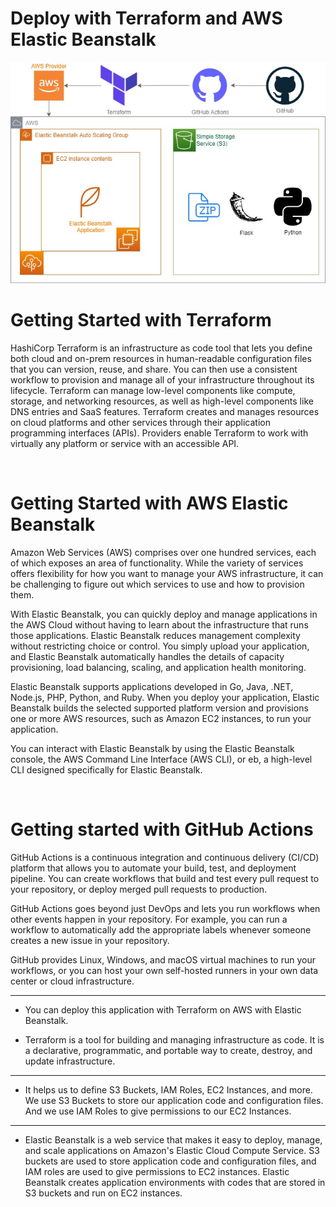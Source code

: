 # Deploy with Terraform and AWS Elastic Beanstalk

![diagram](/diagram.jpg)

# Getting Started with Terraform
HashiCorp Terraform is an infrastructure as code tool that lets you define both cloud and on-prem resources in human-readable configuration files that you can version, reuse, and share. You can then use a consistent workflow to provision and manage all of your infrastructure throughout its lifecycle. Terraform can manage low-level components like compute, storage, and networking resources, as well as high-level components like DNS entries and SaaS features.
Terraform creates and manages resources on cloud platforms and other services through their application programming interfaces (APIs). Providers enable Terraform to work with virtually any platform or service with an accessible API.

<br>

# Getting Started with AWS Elastic Beanstalk
Amazon Web Services (AWS) comprises over one hundred services, each of which exposes an area of functionality. While the variety of services offers flexibility for how you want to manage your AWS infrastructure, it can be challenging to figure out which services to use and how to provision them.

With Elastic Beanstalk, you can quickly deploy and manage applications in the AWS Cloud without having to learn about the infrastructure that runs those applications. Elastic Beanstalk reduces management complexity without restricting choice or control. You simply upload your application, and Elastic Beanstalk automatically handles the details of capacity provisioning, load balancing, scaling, and application health monitoring.

Elastic Beanstalk supports applications developed in Go, Java, .NET, Node.js, PHP, Python, and Ruby. When you deploy your application, Elastic Beanstalk builds the selected supported platform version and provisions one or more AWS resources, such as Amazon EC2 instances, to run your application.

You can interact with Elastic Beanstalk by using the Elastic Beanstalk console, the AWS Command Line Interface (AWS CLI), or eb, a high-level CLI designed specifically for Elastic Beanstalk.

<br>

# Getting started with GitHub Actions
GitHub Actions is a continuous integration and continuous delivery (CI/CD) platform that allows you to automate your build, test, and deployment pipeline. You can create workflows that build and test every pull request to your repository, or deploy merged pull requests to production.

GitHub Actions goes beyond just DevOps and lets you run workflows when other events happen in your repository. For example, you can run a workflow to automatically add the appropriate labels whenever someone creates a new issue in your repository.

GitHub provides Linux, Windows, and macOS virtual machines to run your workflows, or you can host your own self-hosted runners in your own data center or cloud infrastructure.

--------------------------------------------------------------------------------
- You can deploy this application with Terraform on AWS with Elastic Beanstalk.

- Terraform is a tool for building and managing infrastructure as code. It is a declarative,
programmatic, and portable way to create, destroy, and update infrastructure. 

--------------------------------------------------------------------------------

- It helps us to define S3 Buckets, IAM Roles, EC2 Instances, and more.
We use S3 Buckets to store our application code and configuration files. 
And we use IAM Roles to give permissions to our EC2 Instances. 
--------------------------------------------------------------------------------
- Elastic Beanstalk is a web service that makes it easy to deploy, manage, and scale
applications on Amazon's Elastic Cloud Compute Service. S3 buckets are used to store
application code and configuration files, and IAM roles are used to give permissions
to EC2 instances. Elastic Beanstalk creates application environments with codes that
are stored in S3 buckets and run on EC2 instances.
